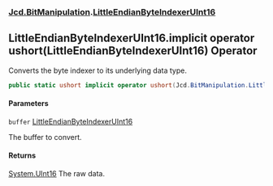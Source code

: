 ### [Jcd.BitManipulation](Jcd.BitManipulation.md 'Jcd.BitManipulation').[LittleEndianByteIndexerUInt16](Jcd.BitManipulation.LittleEndianByteIndexerUInt16.md 'Jcd.BitManipulation.LittleEndianByteIndexerUInt16')

## LittleEndianByteIndexerUInt16.implicit operator ushort(LittleEndianByteIndexerUInt16) Operator

Converts the byte indexer to its underlying data type.

```csharp
public static ushort implicit operator ushort(Jcd.BitManipulation.LittleEndianByteIndexerUInt16 buffer);
```
#### Parameters

<a name='Jcd.BitManipulation.LittleEndianByteIndexerUInt16.op_Implicitushort(Jcd.BitManipulation.LittleEndianByteIndexerUInt16).buffer'></a>

`buffer` [LittleEndianByteIndexerUInt16](Jcd.BitManipulation.LittleEndianByteIndexerUInt16.md 'Jcd.BitManipulation.LittleEndianByteIndexerUInt16')

The buffer to convert.

#### Returns

[System.UInt16](https://docs.microsoft.com/en-us/dotnet/api/System.UInt16 'System.UInt16')
The raw data.